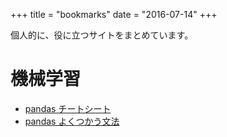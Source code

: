 +++
title = "bookmarks"
date = "2016-07-14"
+++

個人的に、役に立つサイトをまとめています。

<!--more-->

# 機械学習

- [pandas チートシート](http://www.analyticsvidhya.com/blog/2015/07/11-steps-perform-data-analysis-pandas-python/)
- [pandas よくつかう文法](http://qiita.com/okadate/items/7b9620a5e64b4e906c42)
